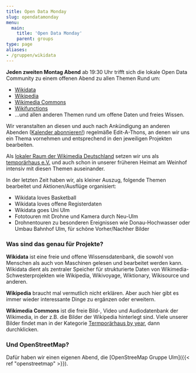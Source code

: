 ```yaml
---
title: Open Data Monday
slug: opendatamonday
menu: 
  main:
    title: 'Open Data Monday'
    parent: groups
type: page
aliases:
- /gruppen/wikidata
---
```


**Jeden zweiten Montag Abend** ab 19:30 Uhr trifft sich die lokale Open Data Community zu einem offenen Abend zu allen Themen Rund um:

- [Wikidata](https://www.wikidata.org/)
- [Wikipedia](https://de.wikipedia.org/)
- [Wikimedia Commons](https://commons.wikimedia.org/)
- [Wikifunctions](https://www.wikifunctions.org/)
- ...und allen anderen Themen rund um offene Daten und freies Wissen.

Wir veranstalten an diesen und auch nach Ankündigung an anderen Abenden ([Kalender abonnieren!](/calendar/public.ics)) regelmäße Edit-A-Thons, an denen wir uns ein Thema vornehmen und entsprechend in den jeweiligen Projekten bearbeiten.

Als [lokaler Raum der Wikimedia Deutschland](https://de.wikipedia.org/wiki/Wikipedia:F%C3%B6rderung/Lokale_Community-R%C3%A4ume) setzen wir uns als [temporärhaus e.V.](https://de.wikipedia.org/wiki/Wikipedia:Tempor%C3%A4rhaus) und auch schon in unserer früheren Heimat am Weinhof intensiv mit diesen Themen auseinander. 

In der letzten Zeit haben wir, als kleiner Auszug, folgende Themen bearbeitet und Aktionen/Ausflüge organisiert:

- Wikidata loves Basketball
- Wikidata loves offene Registerdaten
- Wikidata goes Uni Ulm
- Fototouren mit Drohne und Kamera durch Neu-Ulm
- Drohnentouren zu besonderen Ereignissen wie Donau-Hochwasser oder Umbau Bahnhof Ulm, für schöne Vorher/Nachher Bilder

### Was sind das genau für Projekte?

**Wikidata** ist eine freie und offene Wissensdatenbank, die sowohl von Menschen als auch von Maschinen gelesen und bearbeitet werden kann. Wikidata dient als zentraler Speicher für strukturierte Daten von Wikimedia-Schwesterprojekten wie Wikipedia, Wikivoyage, Wiktionary, Wikisource und anderen.

**Wikipedia** braucht mal vermutlich nicht erklären. Aber auch hier gibt es immer wieder interessante Dinge zu ergänzen oder erweitern. 

**Wikimedia Commons** ist die freie Bild-, Video und Audiodatenbank der Wikimedia, in der z.B. die Bilder der Wikipedia hinterlegt sind. Viele unserer Bilder findet man in der Kategorie [Termporärhaus by year](https://commons.wikimedia.org/wiki/Category:Tempor%C3%A4rhaus_by_year), dann durchklicken.

### Und OpenStreetMap?

Dafür haben wir einen eigenen Abend, die [OpenStreeMap Gruppe Ulm]({{< ref "openstreetmap" >}}).
